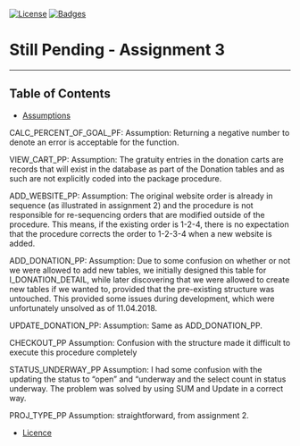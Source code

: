 [![License](http://img.shields.io/:license-mit-blue.svg?style=flat-square)](http://badges.mit-license.org) [![Badges](http://img.shields.io/:badges-9/9-ff6799.svg?style=flat-square)](https://github.com/badges/badgerbadgerbadger)

# Still Pending - Assignment 3
---







## Table of Contents

- [Assumptions](#assumptions)



CALC_PERCENT_OF_GOAL_PF:
Assumption: Returning a negative number to denote an error is acceptable for the function.

VIEW_CART_PP:
Assumption: The gratuity entries in the donation carts are records that will exist in the database as part of the Donation tables and as such are not explicitly coded into the package procedure.

ADD_WEBSITE_PP:
Assumption: The original website order is already in sequence (as illustrated in assignment 2) and the procedure is not responsible for re-sequencing orders that are modified outside of the procedure. This means, if the existing order is 1-2-4, there is no expectation that the procedure corrects the order to 1-2-3-4 when a new website is added.

ADD_DONATION_PP:
Assumption: Due to some confusion on whether or not we were allowed to add new tables, we initially designed this table for I_DONATION_DETAIL, while later discovering that we were allowed to create new tables if we wanted to, provided that the pre-existing structure was untouched.
This provided some issues during development, which were unfortunately unsolved as of 11.04.2018.

UPDATE_DONATION_PP:
Assumption: Same as ADD_DONATION_PP.

CHECKOUT_PP
Assumption: Confusion with the structure made it difficult to execute this procedure completely



STATUS_UNDERWAY_PP
Assumption: I had some confusion with the updating the status to “open” and “underway and the select count in status underway. The problem was solved by using SUM and Update in a correct way. 

PROJ_TYPE_PP
Assumption: straightforward, from assignment 2.

- [Licence](#license)
